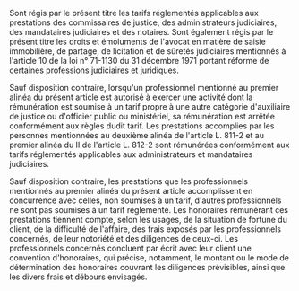 Sont régis par le présent titre les tarifs réglementés applicables aux prestations des commissaires de justice, des administrateurs judiciaires, des mandataires judiciaires et des notaires. Sont également régis par le présent titre les droits et émoluments de l'avocat en matière de saisie immobilière, de partage, de licitation et de sûretés judiciaires mentionnés à l'article 10 de la loi n° 71-1130 du 31 décembre 1971 portant réforme de certaines professions judiciaires et juridiques.   

  
Sauf disposition contraire, lorsqu'un professionnel mentionné au premier alinéa du présent article est autorisé à exercer une activité dont la rémunération est soumise à un tarif propre à une autre catégorie d'auxiliaire de justice ou d'officier public ou ministériel, sa rémunération est arrêtée conformément aux règles dudit tarif. Les prestations accomplies par les personnes mentionnées au deuxième alinéa de l'article L. 811-2 et au premier alinéa du II de l'article L. 812-2 sont rémunérées conformément aux tarifs réglementés applicables aux administrateurs et mandataires judiciaires.   

  
Sauf disposition contraire, les prestations que les professionnels mentionnés au premier alinéa du présent article accomplissent en concurrence avec celles, non soumises à un tarif, d'autres professionnels ne sont pas soumises à un tarif réglementé. Les honoraires rémunérant ces prestations tiennent compte, selon les usages, de la situation de fortune du client, de la difficulté de l'affaire, des frais exposés par les professionnels concernés, de leur notoriété et des diligences de ceux-ci. Les professionnels concernés concluent par écrit avec leur client une convention d'honoraires, qui précise, notamment, le montant ou le mode de détermination des honoraires couvrant les diligences prévisibles, ainsi que les divers frais et débours envisagés.  

  

  

  

  

  


